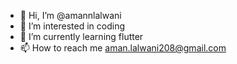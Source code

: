 - 👋 Hi, I’m @amannlalwani
- 👀 I’m interested in coding
- 🌱 I’m currently learning flutter
- 📫 How to reach me aman.lalwani208@gmail.com

<!---
amannlalwani/amannlalwani is a ✨ special ✨ repository because its `README.md` (this file) appears on your GitHub profile.
You can click the Preview link to take a look at your changes.
--->
